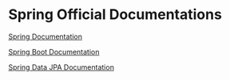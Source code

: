 # Spring Official Documentations

[Spring Documentation](https://docs.spring.io/spring-framework/docs/current/reference/html/)

[Spring Boot Documentation](https://docs.spring.io/spring-boot/docs/3.0.6/reference/html/)

[Spring Data JPA Documentation](https://docs.spring.io/spring-data/jpa/docs/current/reference/html/)
